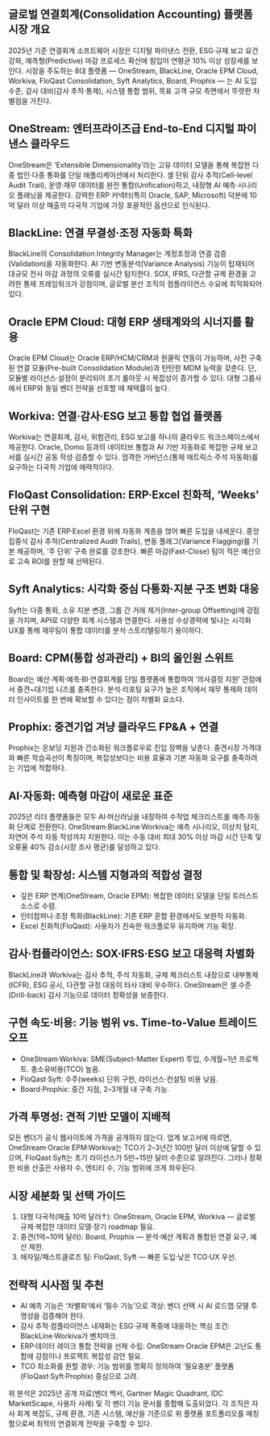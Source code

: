 ## 글로벌 연결회계(Consolidation Accounting) 플랫폼 시장 개요
2025년 기준 연결회계 소프트웨어 시장은 디지털 파이낸스 전환, ESG·규제 보고 요건 강화, 예측형(Predictive) 마감 프로세스 확산에 힘입어 연평균 10% 이상 성장세를 보인다. 시장을 주도하는 8대 플랫폼 — OneStream, BlackLine, Oracle EPM Cloud, Workiva, FloQast Consolidation, Syft Analytics, Board, Prophix — 는 AI 도입 수준, 감사 대비(감사 추적·통제), 시스템 통합 범위, 목표 고객 규모 측면에서 뚜렷한 차별점을 가진다.

## OneStream: 엔터프라이즈급 End-to-End 디지털 파이낸스 클라우드
OneStream은 ‘Extensible Dimensionality’라는 고유 데이터 모델을 통해 복잡한 다중 법인·다중 통화를 단일 애플리케이션에서 처리한다. 셀 단위 감사 추적(Cell-level Audit Trail), 운영·재무 데이터를 완전 통합(Unification)하고, 내장형 AI 예측·시나리오 플래닝을 제공한다. 강력한 ERP 커넥터(특히 Oracle, SAP, Microsoft) 덕분에 10억 달러 이상 매출의 다국적 기업에 가장 포괄적인 옵션으로 인식된다.

## BlackLine: 연결 무결성·조정 자동화 특화
BlackLine의 Consolidation Integrity Manager는 계정조정과 연결 검증(Validation)을 자동화한다. AI 기반 변동분석(Variance Analysis) 기능이 탑재되어 대규모 전사 마감 과정의 오류를 실시간 탐지한다. SOX, IFRS, 다관할 규제 환경을 고려한 통제 프레임워크가 강점이며, 글로벌 분산 조직의 컴플라이언스 수요에 최적화되어 있다.

## Oracle EPM Cloud: 대형 ERP 생태계와의 시너지를 활용
Oracle EPM Cloud는 Oracle ERP/HCM/CRM과 원클릭 연동이 가능하며, 사전 구축된 연결 모듈(Pre-built Consolidation Module)과 탄탄한 MDM 능력을 갖춘다. 단, 모듈별 라이선스·설정이 분리되어 초기 롤아웃 시 복잡성이 증가할 수 있다. 대형 그룹사에서 ERP와 동일 벤더 전략을 선호할 때 채택률이 높다.

## Workiva: 연결·감사·ESG 보고 통합 협업 플랫폼
Workiva는 연결회계, 감사, 위험관리, ESG 보고를 하나의 클라우드 워크스페이스에서 제공한다. Oracle, Domo 등과의 네이티브 통합과 AI 기반 자동화로 복잡한 규제 보고서를 실시간 공동 작성·검증할 수 있다. 엄격한 거버넌스(통제 매트릭스·주석 자동화)를 요구하는 다국적 기업에 매력적이다.

## FloQast Consolidation: ERP·Excel 친화적, ‘Weeks’ 단위 구현
FloQast는 기존 ERP·Excel 환경 위에 자동화 계층을 얹어 빠른 도입을 내세운다. 중앙 집중식 감사 추적(Centralized Audit Trails), 변동 플래그(Variance Flagging)를 기본 제공하며, ‘주 단위’ 구축 완료를 강조한다. 빠른 마감(Fast-Close) 팀이 적은 예산으로 고속 ROI를 원할 때 선택된다.

## Syft Analytics: 시각화 중심 다통화·지분 구조 변화 대응
Syft는 다중 통화, 소유 지분 변경, 그룹 간 거래 제거(Inter-group Offsetting)에 강점을 가지며, API로 다양한 회계 시스템과 연결한다. 사용성 수상경력에 빛나는 시각화 UX를 통해 재무팀이 통합 데이터를 분석·스토리텔링하기 용이하다.

## Board: CPM(통합 성과관리) + BI의 올인원 스위트
Board는 예산·계획·예측·BI·연결회계를 단일 플랫폼에 통합하여 ‘의사결정 지원’ 관점에서 중견~대기업 니즈를 충족한다. 분석·리포팅 요구가 높은 조직에서 재무 통제와 데이터 인사이트를 한 번에 확보할 수 있다는 점이 차별화 요소다.

## Prophix: 중견기업 겨냥 클라우드 FP&A + 연결
Prophix는 온보딩 지원과 간소화된 워크플로우로 진입 장벽을 낮춘다. 중견시장 가격대와 빠른 학습곡선이 특징이며, 복잡성보다는 비용 효율과 기본 자동화 요구를 충족하려는 기업에 적합하다.

## AI·자동화: 예측형 마감이 새로운 표준
2025년 리더 플랫폼들은 모두 AI·머신러닝을 내장하여 수작업 체크리스트를 예측·자동화 단계로 전환한다. OneStream·BlackLine·Workiva는 예측 시나리오, 이상치 탐지, 자연어 주석 자동 작성까지 지원한다. 이는 수동 대비 최대 30% 이상 마감 시간 단축 및 오류율 40% 감소(시장 조사 평균)를 달성하고 있다.

## 통합 및 확장성: 시스템 지형과의 적합성 결정
- 깊은 ERP 연계(OneStream, Oracle EPM): 복잡한 데이터 모델을 단일 트러스트 소스로 수렴.
- 인터컴퍼니·조정 특화(BlackLine): 기존 ERP 혼합 환경에서도 보완적 자동화.
- Excel 친화적(FloQast): 사용자가 친숙한 워크플로우 유지하며 기능 확장.

## 감사·컴플라이언스: SOX·IFRS·ESG 보고 대응력 차별화
BlackLine과 Workiva는 감사 추적, 주석 자동화, 규제 체크리스트 내장으로 내부통제(ICFR), ESG 공시, 다관할 규정 대응이 타사 대비 우수하다. OneStream은 셀 수준(Drill-back) 감사 기능으로 데이터 정확성을 보증한다.

## 구현 속도·비용: 기능 범위 vs. Time-to-Value 트레이드오프
- OneStream·Workiva: SME(Subject-Matter Expert) 투입, 수개월~1년 프로젝트. 총소유비용(TCO) 높음.
- FloQast·Syft: 수주(weeks) 단위 구현, 라이선스·컨설팅 비용 낮음.
- Board·Prophix: 중간 지점, 2–3개월 내 구축 가능.

## 가격 투명성: 견적 기반 모델이 지배적
모든 벤더가 공식 웹사이트에 가격을 공개하지 않는다. 업계 보고서에 따르면, OneStream·Oracle EPM·Workiva는 TCO가 2–3년간 100만 달러 이상에 달할 수 있으며, FloQast·Syft는 초기 라이선스가 5만~15만 달러 수준으로 알려진다. 그러나 정확한 비용 산출은 사용자 수, 엔티티 수, 기능 범위에 크게 좌우된다.

## 시장 세분화 및 선택 가이드
1. 대형 다국적(매출 10억 달러↑): OneStream, Oracle EPM, Workiva — 글로벌 규제·복잡한 데이터 모델·장기 roadmap 필요.
2. 중견(1억~10억 달러): Board, Prophix — 분석·예산 계획과 통합된 연결 요구, 예산 제한.
3. 애자일/패스트클로즈 팀: FloQast, Syft — 빠른 도입·낮은 TCO·UX 우선.

## 전략적 시사점 및 추천
- AI 예측 기능은 ‘차별화’에서 ‘필수 기능’으로 격상: 벤더 선택 시 AI 로드맵·모델 투명성을 검증해야 한다.
- 감사 추적·컴플라이언스 내재화는 ESG·규제 폭증에 대응하는 핵심 조건: BlackLine·Workiva가 벤치마크.
- ERP·데이터 레이크 통합 전략을 선제 수립: OneStream·Oracle EPM은 고난도 통합에 강점이나 프로젝트 복잡성 감안 필요.
- TCO 최소화를 원할 경우: 기능 범위를 명확히 정의하여 ‘필요충분’ 플랫폼(FloQast·Syft·Prophix) 중심으로 고려.

위 분석은 2025년 공개 자료(벤더 백서, Gartner Magic Quadrant, IDC MarketScape, 사용자 사례) 및 각 벤더 기능 문서를 종합해 도출되었다. 각 조직은 자사 회계 복잡도, 규제 환경, 기존 시스템, 예산을 기준으로 위 플랫폼 포트폴리오를 매칭함으로써 최적의 연결회계 전략을 구축할 수 있다.